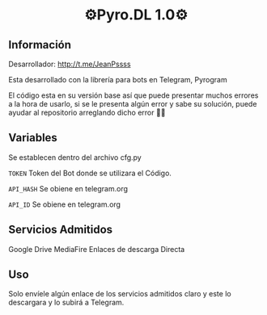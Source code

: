 <h1 align="center">⚙️Pyro.DL 1.0⚙️</h1>

## Información
Desarrollador: http://t.me/JeanPssss

Esta desarrollado con la librería para bots en Telegram, Pyrogram

El código esta en su versión base así que puede presentar muchos errores a la hora de usarlo, si se le presenta algún error y sabe su solución, puede ayudar al repositorio arreglando dicho error 🤙🏻


## Variables
Se establecen dentro del archivo cfg.py 

`TOKEN` Token del Bot donde se utilizara el Código.

`API_HASH` Se obiene en telegram.org

`API_ID` Se obiene en telegram.org

## Servicios Admitidos
Google Drive
MediaFire
Enlaces de descarga Directa

## Uso
Solo envíele algún enlace de los servicios admitidos claro y este lo descargara y lo subirá a Telegram.
